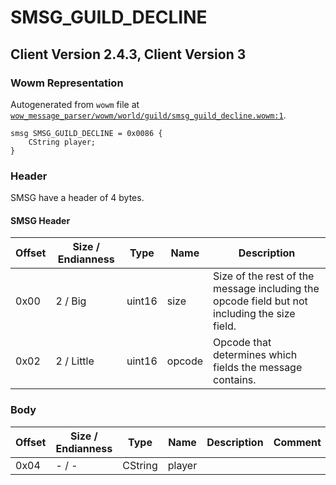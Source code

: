 # SMSG_GUILD_DECLINE

## Client Version 2.4.3, Client Version 3

### Wowm Representation

Autogenerated from `wowm` file at [`wow_message_parser/wowm/world/guild/smsg_guild_decline.wowm:1`](https://github.com/gtker/wow_messages/tree/main/wow_message_parser/wowm/world/guild/smsg_guild_decline.wowm#L1).
```rust,ignore
smsg SMSG_GUILD_DECLINE = 0x0086 {
    CString player;
}
```
### Header

SMSG have a header of 4 bytes.

#### SMSG Header

| Offset | Size / Endianness | Type   | Name   | Description |
| ------ | ----------------- | ------ | ------ | ----------- |
| 0x00   | 2 / Big           | uint16 | size   | Size of the rest of the message including the opcode field but not including the size field.|
| 0x02   | 2 / Little        | uint16 | opcode | Opcode that determines which fields the message contains.|

### Body

| Offset | Size / Endianness | Type | Name | Description | Comment |
| ------ | ----------------- | ---- | ---- | ----------- | ------- |
| 0x04 | - / - | CString | player |  |  |

